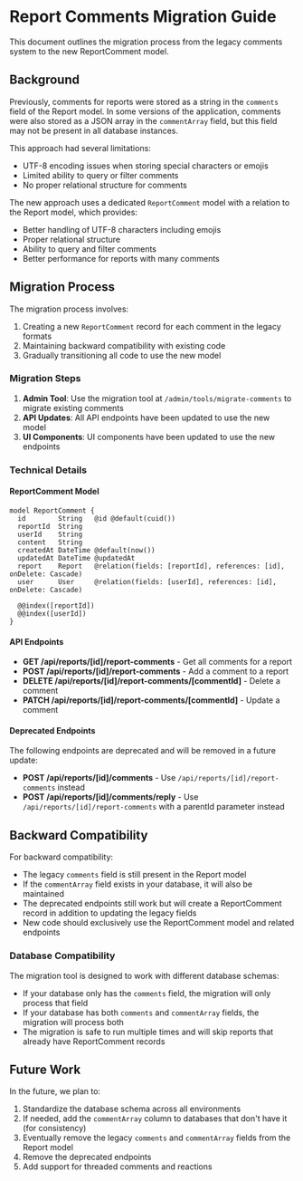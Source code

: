 # Report Comments Migration Guide

This document outlines the migration process from the legacy comments system to the new ReportComment model.

## Background

Previously, comments for reports were stored as a string in the `comments` field of the Report model. In some versions of the application, comments were also stored as a JSON array in the `commentArray` field, but this field may not be present in all database instances.

This approach had several limitations:
- UTF-8 encoding issues when storing special characters or emojis
- Limited ability to query or filter comments
- No proper relational structure for comments

The new approach uses a dedicated `ReportComment` model with a relation to the Report model, which provides:
- Better handling of UTF-8 characters including emojis
- Proper relational structure
- Ability to query and filter comments
- Better performance for reports with many comments

## Migration Process

The migration process involves:

1. Creating a new `ReportComment` record for each comment in the legacy formats
2. Maintaining backward compatibility with existing code
3. Gradually transitioning all code to use the new model

### Migration Steps

1. **Admin Tool**: Use the migration tool at `/admin/tools/migrate-comments` to migrate existing comments
2. **API Updates**: All API endpoints have been updated to use the new model
3. **UI Components**: UI components have been updated to use the new endpoints

### Technical Details

#### ReportComment Model

```prisma
model ReportComment {
  id        String   @id @default(cuid())
  reportId  String
  userId    String
  content   String
  createdAt DateTime @default(now())
  updatedAt DateTime @updatedAt
  report    Report   @relation(fields: [reportId], references: [id], onDelete: Cascade)
  user      User     @relation(fields: [userId], references: [id], onDelete: Cascade)

  @@index([reportId])
  @@index([userId])
}
```

#### API Endpoints

- **GET /api/reports/[id]/report-comments** - Get all comments for a report
- **POST /api/reports/[id]/report-comments** - Add a comment to a report
- **DELETE /api/reports/[id]/report-comments/[commentId]** - Delete a comment
- **PATCH /api/reports/[id]/report-comments/[commentId]** - Update a comment

#### Deprecated Endpoints

The following endpoints are deprecated and will be removed in a future update:

- **POST /api/reports/[id]/comments** - Use `/api/reports/[id]/report-comments` instead
- **POST /api/reports/[id]/comments/reply** - Use `/api/reports/[id]/report-comments` with a parentId parameter instead

## Backward Compatibility

For backward compatibility:
- The legacy `comments` field is still present in the Report model
- If the `commentArray` field exists in your database, it will also be maintained
- The deprecated endpoints still work but will create a ReportComment record in addition to updating the legacy fields
- New code should exclusively use the ReportComment model and related endpoints

### Database Compatibility

The migration tool is designed to work with different database schemas:
- If your database only has the `comments` field, the migration will only process that field
- If your database has both `comments` and `commentArray` fields, the migration will process both
- The migration is safe to run multiple times and will skip reports that already have ReportComment records

## Future Work

In the future, we plan to:
1. Standardize the database schema across all environments
2. If needed, add the `commentArray` column to databases that don't have it (for consistency)
3. Eventually remove the legacy `comments` and `commentArray` fields from the Report model
4. Remove the deprecated endpoints
5. Add support for threaded comments and reactions
